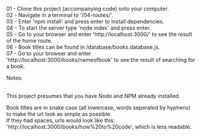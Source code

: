 01 - Clone this project (accompanying code) onto your computer.<br/>
02 - Navigate in a terminal to '/04-routes/'.<br/>
03 - Enter 'npm install' and press enter to install dependencies.</br>
04 - To start the server type 'node index' and press enter.<br/>
05 - Go to your browser and enter 'http://localhost:3000/' to see the result of the home route.<br/>
06 - Book titles can be found in /database/books.database.js.<br/>
07 - Go to your browser and enter 'http://localhost:3000/books/nameofbook' to see the result of searching for a book.<br/>

Notes:<br/>
<br/>

This project presumes that you have Node and NPM already installed.</br>

Book titles are in snake case (all lowercase, words seperated by hyphens) to make the url look as simple as possible.<br/>
If they had spaces, urls would look like this: 'http://localhost:3000/books/how%20to%20code', which is less readable.<br/>
